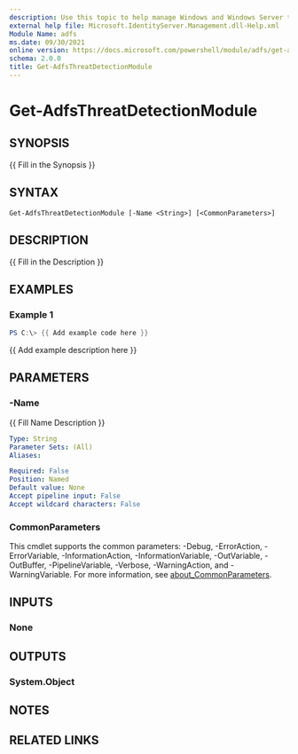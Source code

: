 ```yaml
---
description: Use this topic to help manage Windows and Windows Server technologies with Windows PowerShell.
external help file: Microsoft.IdentityServer.Management.dll-Help.xml
Module Name: adfs
ms.date: 09/30/2021
online version: https://docs.microsoft.com/powershell/module/adfs/get-adfsthreatdetectionmodule?view=windowsserver2022-ps&wt.mc_id=ps-gethelp
schema: 2.0.0
title: Get-AdfsThreatDetectionModule
---
```


# Get-AdfsThreatDetectionModule

## SYNOPSIS
{{ Fill in the Synopsis }}

## SYNTAX

```
Get-AdfsThreatDetectionModule [-Name <String>] [<CommonParameters>]
```

## DESCRIPTION
{{ Fill in the Description }}

## EXAMPLES

### Example 1
```powershell
PS C:\> {{ Add example code here }}
```

{{ Add example description here }}

## PARAMETERS

### -Name
{{ Fill Name Description }}

```yaml
Type: String
Parameter Sets: (All)
Aliases:

Required: False
Position: Named
Default value: None
Accept pipeline input: False
Accept wildcard characters: False
```

### CommonParameters
This cmdlet supports the common parameters: -Debug, -ErrorAction, -ErrorVariable, -InformationAction, -InformationVariable, -OutVariable, -OutBuffer, -PipelineVariable, -Verbose, -WarningAction, and -WarningVariable. For more information, see [about_CommonParameters](https://go.microsoft.com/fwlink/?LinkID=113216).

## INPUTS

### None

## OUTPUTS

### System.Object
## NOTES

## RELATED LINKS
